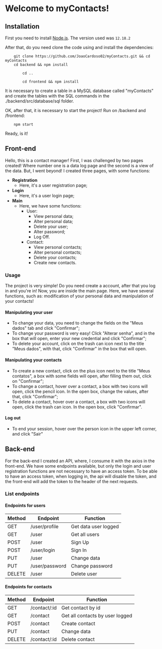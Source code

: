 
# Welcome to myContacts!

## Installation

First you need to install [Node.js](https://nodejs.org/). The version used was `12.18.2`

After that, do you need clone the code using and install the dependencies:

```
    git clone https://github.com/JoaoCardoso02/myContacts.git && cd myContacts
    cd backend && npm install

		cd ..

		cd frontend && npm install
```

It is necessary to create a table in a MySQL database called "myContacts" and create the tables with the SQL commands in the ./backend/src/database/sql folder.

OK, after that, it is necessary to start the project! Run on /backend and /frontend:

```
    npm start
```
Ready, is it!

## Front-end

Hello, this is a contact manager!
First, I was challenged by two pages created! Where number one is a data log page and the second is a view of the data.
But, I went beyond!
I created three pages, with some functions:
+ **Registration**
	+ Here, it's a user registration page;
+ **Login**
    + Here, it's a user login page;
+ **Main**
	+ Here, we have some functions:
		+ User:
			+ View personal data;
			+ Alter personal data;
			+ Delete your user;
			+ Alter password;
			+ Log Off.
		+ Contact:
			+ View personal contacts;
			+ Alter personal contacts;
			+ Delete your contacts;
			+ Create new contacts.

### Usage

The project is very simple! Do you need create a account, after that you log in  and you're in!
Now, you are inside the main page. Here, we have several functions, such as: modification of your personal data and manipulation of your contacts!

#### Manipulating your user
+ To change your data, you need to change the fields on the "Meus dados" tab and click "Confirmar";
+ To change your password is very easy! Click "Alterar senha", and in the box that will open, enter your new credential and click "Confirmar";
+ To delete your account, click on the trash can icon next to the title "Meus dados", with that, click "Confirmar" in the box that will open.

#### Manipulating your contacts

+ To create a new contact, click on the plus icon next to the title "Meus contatos", a box with some fields will open, after filling them out, click on "Confirmar";
+ To change a contact, hover over a contact, a box with two icons will open, click the pencil icon. In the open box, change the values, after that, click "Confirmar";
+ To delete a contact, hover over a contact, a box with two icons will open, click the trash can icon. In the open box, click "Confirmar".

#### Log out

+ To end your session, hover over the person icon in the upper left corner, and click "Sair"

## Back-end
For the back-end I created an API, where, I consume it with the axios in the front-end.
We have some endpoints available, but only the login and user registration functions are not necessary to have an access token.
To be able to have an access token, when logging in, the api will disable the token, and the front-end will add the token to the header of the next requests.

### List endpoints

#### Endpoints for users

| Method | Endpoint | Function |
|--|--|--|
| GET | /user/profile | Get data user logged
| GET | /user | Get all users
| POST | /user | Sign Up
| POST | /user/login | Sign In
| PUT | /user | Change data
| PUT | /user/password | Change password
| DELETE | /user | Delete user

#### Endpoints for contacts

| Method | Endpoint | Function |
|--|--|--|
| GET | /contact/:id | Get contact by id
| GET | /contact | Get all contacts by user logged
| POST | /contact | Create contact
| PUT | /contact | Change data
| DELETE | /contact/:id | Delete contact